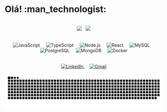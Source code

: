 <h1> Olá! :man_technologist: </h1>

<br/>

<div align="center">
  <img height="180" src="https://github-readme-stats.vercel.app/api?username=leandro-hd&show_icons=true&theme=radical&include_all_commits=true&count_private=true"> &nbsp;
  <img height="180" src="https://github-readme-stats.vercel.app/api/top-langs/?username=leandro-hd&layout=compact&theme=radical">
</div>

<br/>

<br/>

<div align="center">
  <img height="60" src="https://cdn.jsdelivr.net/gh/devicons/devicon/icons/javascript/javascript-original.svg" alt="JavaScript"/> &nbsp; &nbsp;
  <img height="60" src="https://cdn.jsdelivr.net/gh/devicons/devicon/icons/typescript/typescript-original.svg" alt="TypeScript"/> &nbsp; &nbsp;
  <img height="60" src="https://cdn.jsdelivr.net/gh/devicons/devicon/icons/nodejs/nodejs-original.svg" alt="Node.js"/> &nbsp; &nbsp;
  <img height="60" src="https://cdn.jsdelivr.net/gh/devicons/devicon/icons/react/react-original.svg" alt="React"/> &nbsp; &nbsp;
  <img height="60" src="https://cdn.jsdelivr.net/gh/devicons/devicon/icons/mysql/mysql-original.svg" alt="MySQL"/> &nbsp; &nbsp;
  <img height="60" src="https://cdn.jsdelivr.net/gh/devicons/devicon/icons/postgresql/postgresql-original.svg" alt="PostgreSQL"/> &nbsp; &nbsp;
  <img height="60" src="https://cdn.jsdelivr.net/gh/devicons/devicon/icons/mongodb/mongodb-original.svg" alt="MongoDB"/> &nbsp; &nbsp;
  <img height="60" src="https://cdn.jsdelivr.net/gh/devicons/devicon/icons/docker/docker-original.svg" alt="Docker"/>
</div>

<br/>

<br/>

<div align="center">
  <a href="https://linkedin.com/in/leandro-hd">
    <img height="30" src="https://img.shields.io/badge/LinkedIn-0077B5?style=for-the-badge&logo=linkedin&logoColor=white" alt="LinkedIn"/>
  </a>
  &nbsp; &nbsp;
  <a href="mailto:leandrohg2003@gmail.com">
    <img height="30" src="https://img.shields.io/badge/Gmail-D14836?style=for-the-badge&logo=gmail&logoColor=white" alt="Gmail">
  </a>  
</div>

![Snake animation](https://github.com/leandro-hd/leandro-hd/blob/output/github-contribution-grid-snake.svg)
